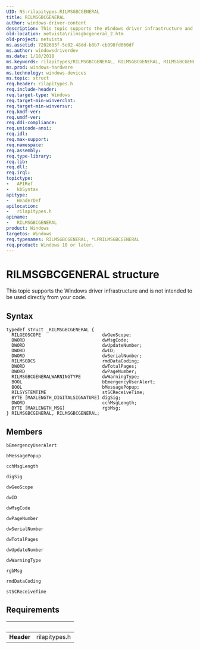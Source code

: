 ```yaml
---
UID: NS:rilapitypes.RILMSGBCGENERAL
title: RILMSGBCGENERAL
author: windows-driver-content
description: This topic supports the Windows driver infrastructure and is not intended to be used directly from your code.
old-location: netvista\rilmsgbcgeneral_2.htm
old-project: netvista
ms.assetid: 7202683f-5e02-48dd-b8b7-cb998fd660df
ms.author: windowsdriverdev
ms.date: 1/18/2018
ms.keywords: rilapitypes/RILMSGBCGENERAL, RILMSGBCGENERAL, RILMSGBCGENERAL structure [Network Drivers Starting with Windows Vista], *LPRILMSGBCGENERAL, netvista.rilmsgbcgeneral_2
ms.prod: windows-hardware
ms.technology: windows-devices
ms.topic: struct
req.header: rilapitypes.h
req.include-header: 
req.target-type: Windows
req.target-min-winverclnt: 
req.target-min-winversvr: 
req.kmdf-ver: 
req.umdf-ver: 
req.ddi-compliance: 
req.unicode-ansi: 
req.idl: 
req.max-support: 
req.namespace: 
req.assembly: 
req.type-library: 
req.lib: 
req.dll: 
req.irql: 
topictype:
-	APIRef
-	kbSyntax
apitype:
-	HeaderDef
apilocation:
-	rilapitypes.h
apiname:
-	RILMSGBCGENERAL
product: Windows
targetos: Windows
req.typenames: RILMSGBCGENERAL, *LPRILMSGBCGENERAL
req.product: Windows 10 or later.
---
```


# RILMSGBCGENERAL structure
This topic supports the Windows driver infrastructure and is not intended to be used directly from your code.

## Syntax
````
typedef struct _RILMSGBCGENERAL {
  RILGEOSCOPE                       dwGeoScope;
  DWORD                             dwMsgCode;
  DWORD                             dwUpdateNumber;
  DWORD                             dwID;
  DWORD                             dwSerialNumber;
  RILMSGDCS                         rmdDataCoding;
  DWORD                             dwTotalPages;
  DWORD                             dwPageNumber;
  RILMSGBCGENERALWARNINGTYPE        dwWarningType;
  BOOL                              bEmergencyUserAlert;
  BOOL                              bMessagePopup;
  RILSYSTEMTIME                     stSCReceiveTime;
  BYTE [MAXLENGTH_DIGITALSIGNATURE] digSig;
  DWORD                             cchMsgLength;
  BYTE [MAXLENGTH_MSG]              rgbMsg;
} RILMSGBCGENERAL, RILMSGBCGENERAL;
````

## Members


`bEmergencyUserAlert`



`bMessagePopup`



`cchMsgLength`



`digSig`



`dwGeoScope`



`dwID`



`dwMsgCode`



`dwPageNumber`



`dwSerialNumber`



`dwTotalPages`



`dwUpdateNumber`



`dwWarningType`



`rgbMsg`



`rmdDataCoding`



`stSCReceiveTime`




## Requirements
| &nbsp; | &nbsp; |
| ---- |:---- |
| **Header** | rilapitypes.h |